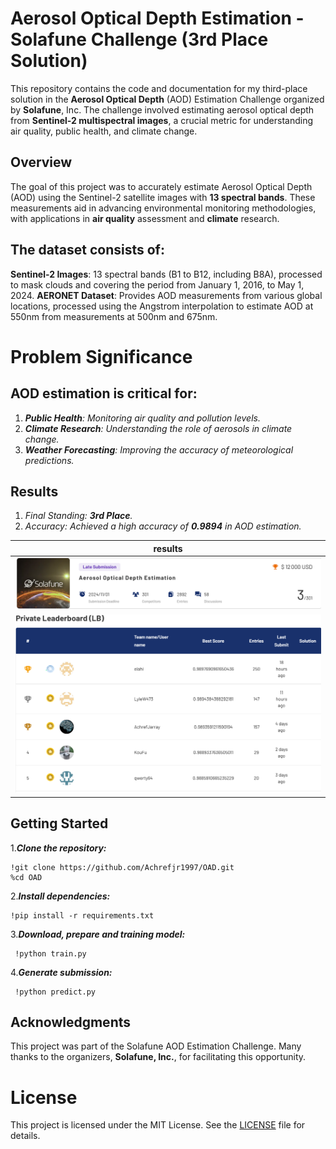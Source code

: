 # Aerosol Optical Depth Estimation - Solafune Challenge (3rd Place Solution)

This repository contains the code and documentation for my third-place solution in the **Aerosol Optical Depth** (AOD) Estimation Challenge organized by **Solafune**,
Inc. The challenge involved estimating aerosol optical depth from **Sentinel-2 multispectral images**, a crucial metric for understanding air quality, 
public health, and climate change.

## Overview

The goal of this project was to accurately estimate Aerosol Optical Depth (AOD) using the Sentinel-2 satellite images with **13 spectral bands**. 
These measurements aid in advancing environmental monitoring methodologies, with applications in **air quality** assessment and **climate** research.

## The dataset consists of:

**Sentinel-2 Images**: 13 spectral bands (B1 to B12, including B8A), processed to mask clouds and covering the period from January 1, 2016, to May 1, 2024.
**AERONET Dataset**: Provides AOD measurements from various global locations, processed using the Angstrom interpolation to estimate AOD at 550nm from measurements at 500nm and 675nm.

# Problem Significance
## AOD estimation is critical for:

1. ***Public Health**: Monitoring air quality and pollution levels.*
2. ***Climate Research**: Understanding the role of aerosols in climate change.*
3. ***Weather Forecasting**: Improving the accuracy of meteorological predictions.*
    
## Results
1. *Final Standing: **3rd Place**.*
2. *Accuracy: Achieved a high accuracy of **0.9894** in AOD estimation.*
    
| results |
|------------------|
|![results](assets/assets1.png) |
|![results](assets/assets2.png) |

## Getting Started

1.***Clone the repository:***

    !git clone https://github.com/Achrefjr1997/OAD.git
    %cd OAD
    
2.***Install dependencies:***

    !pip install -r requirements.txt
    
3.***Download, prepare and training model:***

     !python train.py 
            
4.***Generate submission:***

     !python predict.py 

## Acknowledgments

This project was part of the Solafune AOD Estimation Challenge. Many thanks to the organizers, **Solafune, Inc.**, for facilitating this opportunity.

# License
This project is licensed under the MIT License. See the [LICENSE](LICENSE)  file for details.
